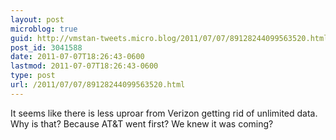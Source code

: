 ```yaml
---
layout: post
microblog: true
guid: http://vmstan-tweets.micro.blog/2011/07/07/89128244099563520.html
post_id: 3041588
date: 2011-07-07T18:26:43-0600
lastmod: 2011-07-07T18:26:43-0600
type: post
url: /2011/07/07/89128244099563520.html
---
```

It seems like there is less uproar from Verizon getting rid of unlimited data. Why is that? Because AT&T went first? We knew it was coming?
